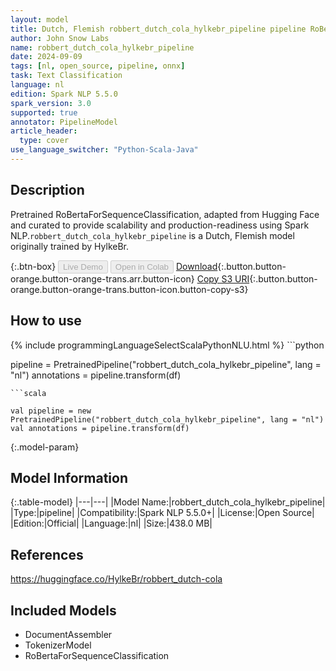 ```yaml
---
layout: model
title: Dutch, Flemish robbert_dutch_cola_hylkebr_pipeline pipeline RoBertaForSequenceClassification from HylkeBr
author: John Snow Labs
name: robbert_dutch_cola_hylkebr_pipeline
date: 2024-09-09
tags: [nl, open_source, pipeline, onnx]
task: Text Classification
language: nl
edition: Spark NLP 5.5.0
spark_version: 3.0
supported: true
annotator: PipelineModel
article_header:
  type: cover
use_language_switcher: "Python-Scala-Java"
---
```


## Description

Pretrained RoBertaForSequenceClassification, adapted from Hugging Face and curated to provide scalability and production-readiness using Spark NLP.`robbert_dutch_cola_hylkebr_pipeline` is a Dutch, Flemish model originally trained by HylkeBr.

{:.btn-box}
<button class="button button-orange" disabled>Live Demo</button>
<button class="button button-orange" disabled>Open in Colab</button>
[Download](https://s3.amazonaws.com/auxdata.johnsnowlabs.com/public/models/robbert_dutch_cola_hylkebr_pipeline_nl_5.5.0_3.0_1725911554756.zip){:.button.button-orange.button-orange-trans.arr.button-icon}
[Copy S3 URI](s3://auxdata.johnsnowlabs.com/public/models/robbert_dutch_cola_hylkebr_pipeline_nl_5.5.0_3.0_1725911554756.zip){:.button.button-orange.button-orange-trans.button-icon.button-copy-s3}

## How to use



<div class="tabs-box" markdown="1">
{% include programmingLanguageSelectScalaPythonNLU.html %}
```python

pipeline = PretrainedPipeline("robbert_dutch_cola_hylkebr_pipeline", lang = "nl")
annotations =  pipeline.transform(df)   

```
```scala

val pipeline = new PretrainedPipeline("robbert_dutch_cola_hylkebr_pipeline", lang = "nl")
val annotations = pipeline.transform(df)

```
</div>

{:.model-param}
## Model Information

{:.table-model}
|---|---|
|Model Name:|robbert_dutch_cola_hylkebr_pipeline|
|Type:|pipeline|
|Compatibility:|Spark NLP 5.5.0+|
|License:|Open Source|
|Edition:|Official|
|Language:|nl|
|Size:|438.0 MB|

## References

https://huggingface.co/HylkeBr/robbert_dutch-cola

## Included Models

- DocumentAssembler
- TokenizerModel
- RoBertaForSequenceClassification